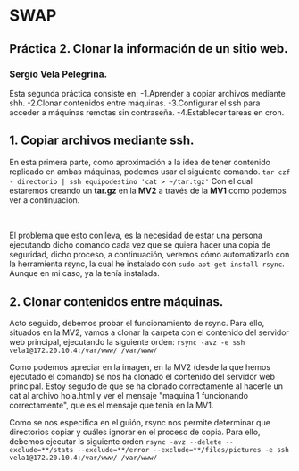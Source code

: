 # SWAP
## Práctica 2. Clonar la información de un sitio web.
### Sergio Vela Pelegrina.
Esta segunda práctica consiste en:
-1.Aprender a copiar archivos mediante shh. 
-2.Clonar contenidos entre máquinas.
-3.Configurar el ssh para acceder a máquinas remotas sin contraseña. 
-4.Establecer tareas en cron.

## 1. Copiar archivos mediante ssh.

En esta primera parte, como aproximación a la idea de tener contenido replicado en ambas máquinas, podemos usar el siguiente comando. `tar czf - directorio | ssh equipodestino 'cat > ~/tar.tgz'`
Con el cual estaremos creando un **tar.gz** en la **MV2** a través de la **MV1** como podemos ver a continuación.

![]()
######

El problema que esto conlleva, es la necesidad de estar una persona ejecutando dicho comando cada vez que se quiera hacer una copia de seguridad, dicho proceso, a continuación, veremos cómo automatizarlo con la herramienta rsync, la cual he instalado con `sudo apt-get install rsync`. Aunque en mi caso, ya la tenía instalada.

## 2. Clonar contenidos entre máquinas.

Acto seguido, debemos probar el funcionamiento de rsync. Para ello, situados en la MV2, vamos a clonar la carpeta con el contenido del servidor web principal, ejecutando la siguiente orden:
`rsync -avz -e ssh vela1@172.20.10.4:/var/www/ /var/www/`

Como podemos apreciar en la imagen, en la MV2 (desde la que hemos ejecutado el comando) se nos ha clonado el contenido del servidor web principal. Estoy segudo de que se ha clonado correctamente al hacerle un cat al archivo hola.html y ver el mensaje "maquina 1 funcionando correctamente", que es el mensaje que tenia en la MV1.

Como se nos especifica en el guión, rsync nos permite determinar que directorios copiar y cuáles ignorar en el proceso de copia.
Para ello, debemos ejecutar ls siguiente orden
`rsync -avz --delete --exclude=**/stats --exclude=**/error --exclude=**/files/pictures -e ssh vela1@172.20.10.4:/var/www/ /var/www/` 



